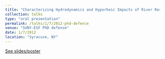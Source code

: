 ```yaml
---
title: "Characterizing Hydrodynamics and Hyporheic Impacts of River Restoration Structures"
collection: talks
type: "oral presentation"
permalink: /talks/1/7/2012-phd-defence
venue: "SUNY-ESF PhD defense"
date: 1/7/2012
location: "Syracuse, NY"
---
```


[See slides/poster](https://1drv.ms/b/s!Ao47KtQYIZUrsTyJIZRL1MSJPkuL?e=Sl7dvL)
